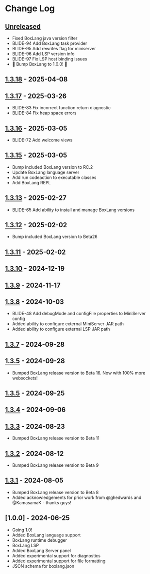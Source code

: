 # Change Log

## [Unreleased]

- Fixed BoxLang java version filter
- BLIDE-94 Add BoxLang task provider
- BLIDE-95 Add rewrites flag for miniserver
- BLIDE-96 Add LSP version info
- BLIDE-97 Fix LSP host binding issues
- 🎉 Bump BoxLang to 1.0.0! 🎉

## [1.3.18] - 2025-04-08

## [1.3.17] - 2025-03-26

-   BLIDE-83 Fix incorrect function return diagnostic
-   BLIDE-84 Fix heap space errors

## [1.3.16] - 2025-03-05

-   BLIDE-72 Add welcome views

## [1.3.15] - 2025-03-05

-   Bump included BoxLang version to RC.2
-   Update BoxLang language server
-   Add run codeaction to executable classes
-   Add BoxLang REPL

## [1.3.13] - 2025-02-27

-   BLIDE-65 Add ability to install and manage BoxLang versions

## [1.3.12] - 2025-02-02

-   Bump included BoxLang version to Beta26

## [1.3.11] - 2025-02-02

## [1.3.10] - 2024-12-19

## [1.3.9] - 2024-11-17

## [1.3.8] - 2024-10-03

-   BLIDE-48 Add debugMode and configFile properties to MiniServer config
-   Added ability to configure external MiniServer JAR path
-   Added ability to configure external LSP JAR path

## [1.3.7] - 2024-09-28

## [1.3.5] - 2024-09-28

-   Bumped BoxLang release version to Beta 16. Now with 100% more websockets!

## [1.3.5] - 2024-09-25

## [1.3.4] - 2024-09-06

## [1.3.3] - 2024-08-23

-   Bumped BoxLang release version to Beta 11

## [1.3.2] - 2024-08-12

-   Bumped BoxLang release version to Beta 9

## [1.3.1] - 2024-08-05

-   Bumped BoxLang release version to Beta 8
-   Added acknowledgements for prior work from @ghedwards and @KamasamaK - thanks guys!

## [1.0.0] - 2024-06-25

-   Going 1.0!
-   Added BoxLang language support
-   BoxLang runtime debugger
-   BoxLang LSP
-   Added BoxLang Server panel
-   Added experimental support for diagnostics
-   Added experimental support for file formatting
-   JSON schema for boxlang.json

[Unreleased]: https://github.com/ortus-boxlang/vscode-boxlang/compare/v1.3.18...HEAD

[1.3.18]: https://github.com/ortus-boxlang/vscode-boxlang/compare/v1.3.17...v1.3.18

[1.3.17]: https://github.com/ortus-boxlang/vscode-boxlang/compare/v1.3.16...v1.3.17

[1.3.16]: https://github.com/ortus-boxlang/vscode-boxlang/compare/v1.3.15...v1.3.16

[1.3.15]: https://github.com/ortus-boxlang/vscode-boxlang/compare/v1.3.13...v1.3.15

[1.3.13]: https://github.com/ortus-boxlang/vscode-boxlang/compare/v1.3.12...v1.3.13

[1.3.12]: https://github.com/ortus-boxlang/vscode-boxlang/compare/v1.3.11...v1.3.12

[1.3.11]: https://github.com/ortus-boxlang/vscode-boxlang/compare/v1.3.10...v1.3.11

[1.3.10]: https://github.com/ortus-boxlang/vscode-boxlang/compare/v1.3.9...v1.3.10

[1.3.9]: https://github.com/ortus-boxlang/vscode-boxlang/compare/v1.3.8...v1.3.9

[1.3.8]: https://github.com/ortus-boxlang/vscode-boxlang/compare/v1.3.7...v1.3.8

[1.3.7]: https://github.com/ortus-boxlang/vscode-boxlang/compare/v1.3.5...v1.3.7

[1.3.5]: https://github.com/ortus-boxlang/vscode-boxlang/compare/v1.3.5...v1.3.5

[1.3.5]: https://github.com/ortus-boxlang/vscode-boxlang/compare/v1.3.4...v1.3.5

[1.3.4]: https://github.com/ortus-boxlang/vscode-boxlang/compare/v1.3.3...v1.3.4

[1.3.3]: https://github.com/ortus-boxlang/vscode-boxlang/compare/v1.3.2...v1.3.3

[1.3.2]: https://github.com/ortus-boxlang/vscode-boxlang/compare/v1.3.1...v1.3.2

[1.3.1]: https://github.com/ortus-boxlang/vscode-boxlang/compare/df91d9ff46061157e7b5fd1a55a6af9db645c681...v1.3.1
